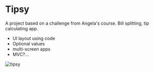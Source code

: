 #  Tipsy

A project based on a challenge from Angela's course.
Bill splitting, tip calculating app.

- UI layout using code 
- Optional values
- multi-screen apps
- MVC?...

![tipsy](https://user-images.githubusercontent.com/129242125/233955812-1973a349-5f9f-4024-bd81-615b7628c62c.gif)
